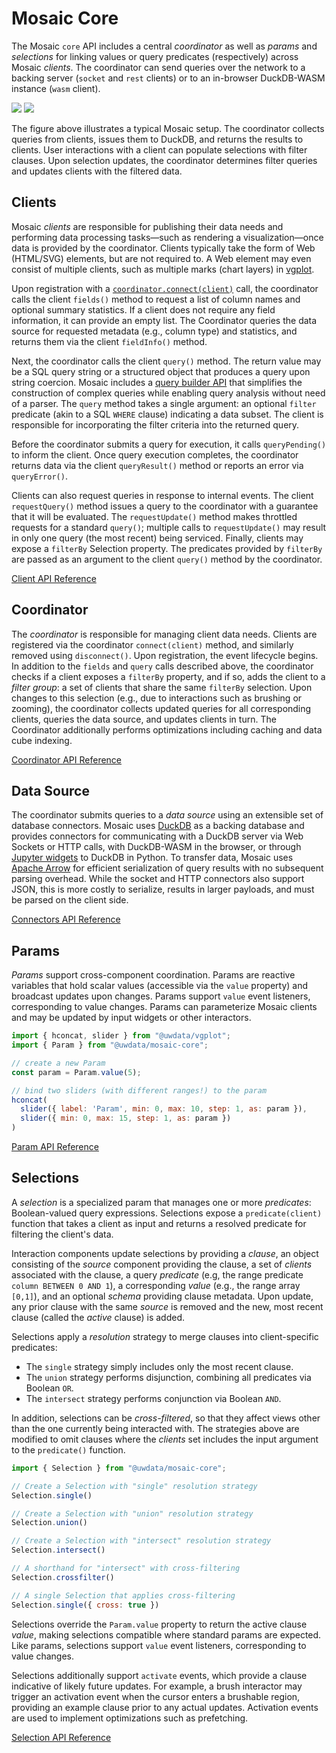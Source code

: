 <script setup>
import ParamExample from '../.vitepress/theme/ParamExample.vue';
import { useData } from 'vitepress';
const { isDark } = useData();
</script>

# Mosaic Core

The Mosaic `core` API includes a central _coordinator_ as well as _params_ and _selections_ for linking values or query predicates (respectively) across Mosaic _clients_. The coordinator can send queries over the network to a backing server (`socket` and `rest` clients) or to an in-browser DuckDB-WASM instance (`wasm` client).

<img v-if="isDark" src="/architecture-dark.png"/>
<img v-else src="/architecture.png"/>

The figure above illustrates a typical Mosaic setup.
The coordinator collects queries from clients, issues them to DuckDB, and returns the results to clients.
User interactions with a client can populate selections with filter clauses.
Upon selection updates, the coordinator determines filter queries and updates clients with the filtered data.

## Clients

Mosaic _clients_ are responsible for publishing their data needs and performing data processing tasks&mdash;such as rendering a visualization&mdash;once data is provided by the coordinator. Clients typically take the form of Web (HTML/SVG) elements, but are not required to. A Web element may even consist of multiple clients, such as multiple marks (chart layers) in [vgplot](/vgplot/).

Upon registration with a [`coordinator.connect(client)`](/api/core/coordinator.html#connect) call, the coordinator calls the client `fields()` method to request a list of column names and optional summary statistics. If a client does not require any field information, it can provide an empty list. The Coordinator queries the data source for requested metadata (e.g., column type) and statistics, and returns them via the client `fieldInfo()` method.

Next, the coordinator calls the client `query()` method. The return value may be a SQL query string or a structured object that produces a query upon string coercion. Mosaic includes a [query builder API](/sql/) that simplifies the construction of complex queries while enabling query analysis without need of a parser. The `query` method takes a single argument: an optional `filter` predicate (akin to a SQL `WHERE` clause) indicating a data subset. The client is responsible for incorporating the filter criteria into the returned query.

Before the coordinator submits a query for execution, it calls `queryPending()` to inform the client. Once query execution completes, the coordinator returns data via the client `queryResult()` method or reports an error via `queryError()`.

Clients can also request queries in response to internal events. The client `requestQuery()` method issues a query to the coordinator with a guarantee that it will be evaluated.
The `requestUpdate()` method makes throttled requests for a standard `query()`; multiple calls to `requestUpdate()` may result in only one query (the most recent) being serviced.
Finally, clients may expose a `filterBy` Selection property. The predicates provided by `filterBy` are passed as an argument to the client `query()` method by the coordinator.

[Client API Reference](/api/core/client)

## Coordinator

The _coordinator_ is responsible for managing client data needs. Clients are registered via the coordinator `connect(client)` method, and similarly removed using `disconnect()`. Upon registration, the event lifecycle begins.
In addition to the `fields` and `query` calls described above, the coordinator checks if a client exposes a `filterBy` property, and if so, adds the client to a _filter group_: a set of clients that share the same `filterBy` selection.
Upon changes to this selection (e.g., due to interactions such as brushing or zooming), the coordinator collects updated queries for all corresponding clients, queries the data source, and updates clients in turn.
The Coordinator additionally performs optimizations including caching and data cube indexing.

[Coordinator API Reference](/api/core/coordinator)

## Data Source

The coordinator submits queries to a _data source_ using an extensible set of database connectors.
Mosaic uses [DuckDB](/duckdb/) as a backing database and provides connectors for communicating with a DuckDB server via Web Sockets or HTTP calls, with DuckDB-WASM in the browser, or through [Jupyter widgets](/jupyter/) to DuckDB in Python.
To transfer data, Mosaic uses [Apache Arrow](https://arrow.apache.org/) for efficient serialization of query results with no subsequent parsing overhead.
While the socket and HTTP connectors also support JSON, this is more costly to serialize, results in larger payloads, and must be parsed on the client side.

[Connectors API Reference](/api/core/connectors)

## Params

_Params_ support cross-component coordination.
Params are reactive variables that hold scalar values (accessible via the `value` property) and broadcast updates upon changes.
Params support `value` event listeners, corresponding to value changes.
Params can parameterize Mosaic clients and may be updated by input widgets or other interactors.

<ParamExample />

``` js
import { hconcat, slider } from "@uwdata/vgplot";
import { Param } from "@uwdata/mosaic-core";

// create a new Param
const param = Param.value(5);

// bind two sliders (with different ranges!) to the param
hconcat(
  slider({ label: 'Param', min: 0, max: 10, step: 1, as: param }),
  slider({ min: 0, max: 15, step: 1, as: param })
)
```

[Param API Reference](/api/core/param)

## Selections

A _selection_ is a specialized param that manages one or more _predicates_: Boolean-valued query expressions.
Selections expose a `predicate(client)` function that takes a client as input and returns a resolved predicate for filtering the client's data.

Interaction components update selections by providing a _clause_, an object consisting of the _source_ component providing the clause, a set of _clients_ associated with the clause, a query _predicate_ (e.g, the range predicate `column BETWEEN 0 AND 1`), a corresponding _value_ (e.g., the range array `[0,1]`), and an optional _schema_ providing clause metadata.
Upon update, any prior clause with the same _source_ is removed and the new, most recent clause (called the _active_ clause) is added.

Selections apply a _resolution_ strategy to merge clauses into client-specific predicates:

- The `single` strategy simply includes only the most recent clause.
- The `union` strategy performs disjunction, combining all predicates via Boolean `OR`.
- The `intersect` strategy performs conjunction via Boolean `AND`.

In addition, selections can be _cross-filtered_, so that they affect views other than the one currently being interacted with.
The strategies above are modified to omit clauses where the _clients_ set includes the input argument to the `predicate()` function.

``` js
import { Selection } from "@uwdata/mosaic-core";

// Create a Selection with "single" resolution strategy
Selection.single()

// Create a Selection with "union" resolution strategy
Selection.union()

// Create a Selection with "intersect" resolution strategy
Selection.intersect()

// A shorthand for "intersect" with cross-filtering
Selection.crossfilter()

// A single Selection that applies cross-filtering
Selection.single({ cross: true })
```

Selections override the `Param.value` property to return the active clause _value_, making selections compatible where standard params are expected.
Like params, selections support `value` event listeners, corresponding to value changes.

Selections additionally support `activate` events, which provide a clause indicative of likely future updates.
For example, a brush interactor may trigger an activation event when the cursor enters a brushable region, providing an example clause prior to any actual updates.
Activation events are used to implement optimizations such as prefetching.

[Selection API Reference](/api/core/selection)
